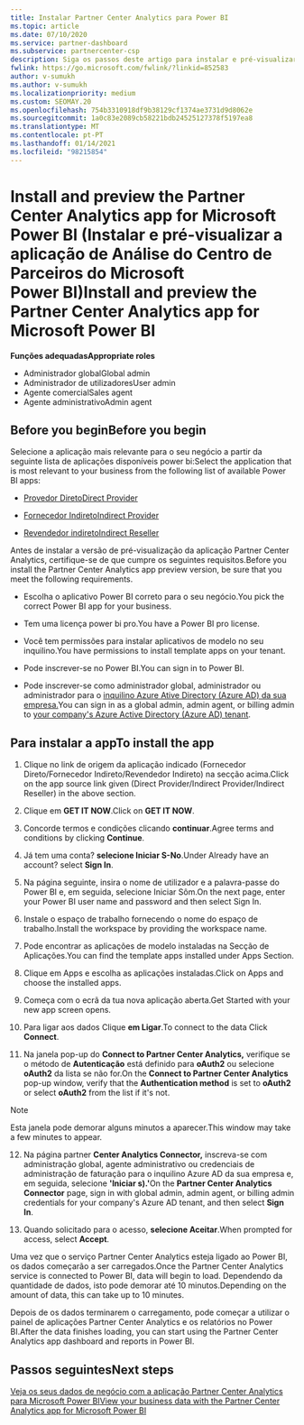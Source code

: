 ```yaml
---
title: Instalar Partner Center Analytics para Power BI
ms.topic: article
ms.date: 07/10/2020
ms.service: partner-dashboard
ms.subservice: partnercenter-csp
description: Siga os passos deste artigo para instalar e pré-visualizar a app Partner Center Analytics para Power BI (para parceiros diretos em CSP).
fwlink: https://go.microsoft.com/fwlink/?linkid=852583
author: v-sumukh
ms.author: v-sumukh
ms.localizationpriority: medium
ms.custom: SEOMAY.20
ms.openlocfilehash: 754b3310918df9b38129cf1374ae3731d9d8062e
ms.sourcegitcommit: 1a0c83e2089cb58221bdb24525127378f5197ea8
ms.translationtype: MT
ms.contentlocale: pt-PT
ms.lasthandoff: 01/14/2021
ms.locfileid: "98215854"
---
```

# <a name="install-and-preview-the-partner-center-analytics-app-for-microsoft-power-bi"></a><span data-ttu-id="1b8f7-103">Install and preview the Partner Center Analytics app for Microsoft Power BI (Instalar e pré-visualizar a aplicação de Análise do Centro de Parceiros do Microsoft Power BI)</span><span class="sxs-lookup"><span data-stu-id="1b8f7-103">Install and preview the Partner Center Analytics app for Microsoft Power BI</span></span>


<span data-ttu-id="1b8f7-104">**Funções adequadas**</span><span class="sxs-lookup"><span data-stu-id="1b8f7-104">**Appropriate roles**</span></span>
-   <span data-ttu-id="1b8f7-105">Administrador global</span><span class="sxs-lookup"><span data-stu-id="1b8f7-105">Global admin</span></span>
-   <span data-ttu-id="1b8f7-106">Administrador de utilizadores</span><span class="sxs-lookup"><span data-stu-id="1b8f7-106">User admin</span></span>
-   <span data-ttu-id="1b8f7-107">Agente comercial</span><span class="sxs-lookup"><span data-stu-id="1b8f7-107">Sales agent</span></span>
-   <span data-ttu-id="1b8f7-108">Agente administrativo</span><span class="sxs-lookup"><span data-stu-id="1b8f7-108">Admin agent</span></span>

## <a name="before-you-begin"></a><span data-ttu-id="1b8f7-109">Before you begin</span><span class="sxs-lookup"><span data-stu-id="1b8f7-109">Before you begin</span></span>

<span data-ttu-id="1b8f7-110">Selecione a aplicação mais relevante para o seu negócio a partir da seguinte lista de aplicações disponíveis power bi:</span><span class="sxs-lookup"><span data-stu-id="1b8f7-110">Select the application that is most relevant to your business from the following list of available Power BI apps:</span></span>
- [<span data-ttu-id="1b8f7-111">Provedor Direto</span><span class="sxs-lookup"><span data-stu-id="1b8f7-111">Direct Provider</span></span>](https://appsource.microsoft.com/product/power-bi/partnercenteranalytics.direct_provider_partner_analytics)

- [<span data-ttu-id="1b8f7-112">Fornecedor Indireto</span><span class="sxs-lookup"><span data-stu-id="1b8f7-112">Indirect Provider</span></span>](https://appsource.microsoft.com/product/power-bi/partnercenteranalytics.indirect_provider_partner_analytics)

- [<span data-ttu-id="1b8f7-113">Revendedor indireto</span><span class="sxs-lookup"><span data-stu-id="1b8f7-113">Indirect Reseller</span></span>](https://appsource.microsoft.com/product/power-bi/partnercenteranalytics.indirect_reseller_partner_analytics)

<span data-ttu-id="1b8f7-114">Antes de instalar a versão de pré-visualização da aplicação Partner Center Analytics, certifique-se de que cumpre os seguintes requisitos.</span><span class="sxs-lookup"><span data-stu-id="1b8f7-114">Before you install the Partner Center Analytics app preview version, be sure that you meet the following requirements.</span></span>

- <span data-ttu-id="1b8f7-115">Escolha o aplicativo Power BI correto para o seu negócio.</span><span class="sxs-lookup"><span data-stu-id="1b8f7-115">You pick the correct Power BI app for your business.</span></span>

- <span data-ttu-id="1b8f7-116">Tem uma licença power bi pro.</span><span class="sxs-lookup"><span data-stu-id="1b8f7-116">You have a Power BI pro license.</span></span>

- <span data-ttu-id="1b8f7-117">Você tem permissões para instalar aplicativos de modelo no seu inquilino.</span><span class="sxs-lookup"><span data-stu-id="1b8f7-117">You have permissions to install template apps on your tenant.</span></span>

- <span data-ttu-id="1b8f7-118">Pode inscrever-se no Power BI.</span><span class="sxs-lookup"><span data-stu-id="1b8f7-118">You can sign in to Power BI.</span></span>

- <span data-ttu-id="1b8f7-119">Pode inscrever-se como administrador global, administrador ou administrador para o [inquilino Azure Ative Directory (Azure AD) da sua empresa.](azure-active-directory-tenants-and-partner-center.md)</span><span class="sxs-lookup"><span data-stu-id="1b8f7-119">You can sign in as a global admin, admin agent, or billing admin to [your company's Azure Active Directory (Azure AD) tenant](azure-active-directory-tenants-and-partner-center.md).</span></span>

## <a name="to-install-the-app"></a><span data-ttu-id="1b8f7-120">Para instalar a app</span><span class="sxs-lookup"><span data-stu-id="1b8f7-120">To install the app</span></span>

1. <span data-ttu-id="1b8f7-121">Clique no link de origem da aplicação indicado (Fornecedor Direto/Fornecedor Indireto/Revendedor Indireto) na secção acima.</span><span class="sxs-lookup"><span data-stu-id="1b8f7-121">Click on the app source link given (Direct Provider/Indirect Provider/Indirect Reseller) in the above section.</span></span>

2. <span data-ttu-id="1b8f7-122">Clique em **GET IT NOW**.</span><span class="sxs-lookup"><span data-stu-id="1b8f7-122">Click on **GET IT NOW**.</span></span> 

3. <span data-ttu-id="1b8f7-123">Concorde termos e condições clicando **continuar**.</span><span class="sxs-lookup"><span data-stu-id="1b8f7-123">Agree terms and conditions by clicking **Continue**.</span></span>

4. <span data-ttu-id="1b8f7-124">Já tem uma conta? **selecione Iniciar S-No**.</span><span class="sxs-lookup"><span data-stu-id="1b8f7-124">Under Already have an account? select **Sign In**.</span></span>

5. <span data-ttu-id="1b8f7-125">Na página seguinte, insira o nome de utilizador e a palavra-passe do Power BI e, em seguida, selecione Iniciar Sôm.</span><span class="sxs-lookup"><span data-stu-id="1b8f7-125">On the next page, enter your Power BI user name and password and then select Sign In.</span></span>

6. <span data-ttu-id="1b8f7-126">Instale o espaço de trabalho fornecendo o nome do espaço de trabalho.</span><span class="sxs-lookup"><span data-stu-id="1b8f7-126">Install the workspace by providing the workspace name.</span></span>

7. <span data-ttu-id="1b8f7-127">Pode encontrar as aplicações de modelo instaladas na Secção de Aplicações.</span><span class="sxs-lookup"><span data-stu-id="1b8f7-127">You can find the template apps installed under Apps Section.</span></span>

8. <span data-ttu-id="1b8f7-128">Clique em Apps e escolha as aplicações instaladas.</span><span class="sxs-lookup"><span data-stu-id="1b8f7-128">Click on Apps and choose the installed apps.</span></span>

9. <span data-ttu-id="1b8f7-129">Começa com o ecrã da tua nova aplicação aberta.</span><span class="sxs-lookup"><span data-stu-id="1b8f7-129">Get Started with your new app screen opens.</span></span>

10. <span data-ttu-id="1b8f7-130">Para ligar aos dados Clique **em Ligar**.</span><span class="sxs-lookup"><span data-stu-id="1b8f7-130">To connect to the data Click **Connect**.</span></span>

11. <span data-ttu-id="1b8f7-131">Na janela pop-up do **Connect to Partner Center Analytics,** verifique se o método de **Autenticação** está definido para **oAuth2** ou selecione **oAuth2** da lista se não for.</span><span class="sxs-lookup"><span data-stu-id="1b8f7-131">On the **Connect to Partner Center Analytics** pop-up window, verify that the **Authentication method** is set to **oAuth2** or select **oAuth2** from the list if it's not.</span></span> 

> [!NOTE]  
>  <span data-ttu-id="1b8f7-132">Esta janela pode demorar alguns minutos a aparecer.</span><span class="sxs-lookup"><span data-stu-id="1b8f7-132">This window may take a few minutes to appear.</span></span>

12. <span data-ttu-id="1b8f7-133">Na página partner **Center Analytics Connector,** inscreva-se com administração global, agente administrativo ou credenciais de administração de faturação para o inquilino Azure AD da sua empresa e, em seguida, selecione **'Iniciar s).'**</span><span class="sxs-lookup"><span data-stu-id="1b8f7-133">On the **Partner Center Analytics Connector** page, sign in with global admin, admin agent, or billing admin credentials for your company's Azure AD tenant, and then select **Sign In**.</span></span>
 
13. <span data-ttu-id="1b8f7-134">Quando solicitado para o acesso, **selecione Aceitar**.</span><span class="sxs-lookup"><span data-stu-id="1b8f7-134">When prompted for access, select **Accept**.</span></span> 

<span data-ttu-id="1b8f7-135">Uma vez que o serviço Partner Center Analytics esteja ligado ao Power BI, os dados começarão a ser carregados.</span><span class="sxs-lookup"><span data-stu-id="1b8f7-135">Once the Partner Center Analytics service is connected to Power BI, data will begin to load.</span></span> <span data-ttu-id="1b8f7-136">Dependendo da quantidade de dados, isto pode demorar até 10 minutos.</span><span class="sxs-lookup"><span data-stu-id="1b8f7-136">Depending on the amount of data, this can take up to 10 minutes.</span></span> 

<span data-ttu-id="1b8f7-137">Depois de os dados terminarem o carregamento, pode começar a utilizar o painel de aplicações Partner Center Analytics e os relatórios no Power BI.</span><span class="sxs-lookup"><span data-stu-id="1b8f7-137">After the data finishes loading, you can start using the Partner Center Analytics app dashboard and reports in Power BI.</span></span>

## <a name="next-steps"></a><span data-ttu-id="1b8f7-138">Passos seguintes</span><span class="sxs-lookup"><span data-stu-id="1b8f7-138">Next steps</span></span>

[<span data-ttu-id="1b8f7-139">Veja os seus dados de negócio com a aplicação Partner Center Analytics para Microsoft Power BI</span><span class="sxs-lookup"><span data-stu-id="1b8f7-139">View your business data with the Partner Center Analytics app for Microsoft Power BI</span></span>](power-bi-app-for-direct-partners-use.md)
